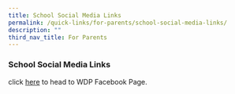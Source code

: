 ```yaml
---
title: School Social Media Links
permalink: /quick-links/for-parents/school-social-media-links/
description: ""
third_nav_title: For Parents
---
```

### **School Social Media Links**

click [here](https://www.facebook.com/woodlandspri/?ref=page_internal) to head to WDP Facebook Page.